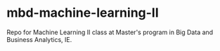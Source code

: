 # mbd-machine-learning-II
Repo for Machine Learning II class at Master's program in Big Data and Business Analytics, IE.
